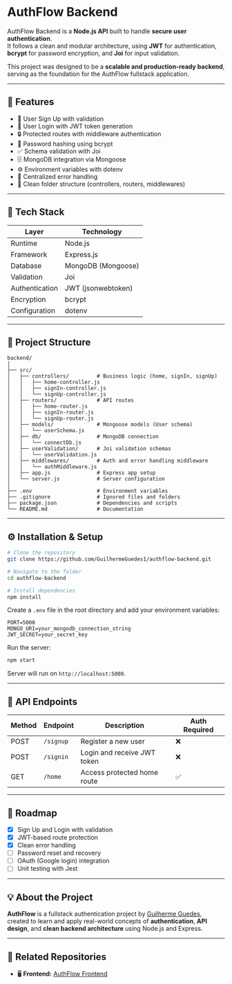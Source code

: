 # AuthFlow Backend

AuthFlow Backend is a **Node.js API** built to handle **secure user authentication**.  
It follows a clean and modular architecture, using **JWT** for authentication, **bcrypt** for password encryption, and **Joi** for input validation.

This project was designed to be a **scalable and production-ready backend**, serving as the foundation for the AuthFlow fullstack application.

---

## 🚀 Features

- 🔐 User Sign Up with validation  
- 🔑 User Login with JWT token generation  
- 🔒 Protected routes with middleware authentication  
- 🧮 Password hashing using bcrypt  
- ✅ Schema validation with Joi  
- 🗄️ MongoDB integration via Mongoose  
- ⚙️ Environment variables with dotenv  
- 🧠 Centralized error handling  
- 🧱 Clean folder structure (controllers, routers, middlewares)

---

## 🧱 Tech Stack

| Layer | Technology |
|--------|-------------|
| Runtime | Node.js |
| Framework | Express.js |
| Database | MongoDB (Mongoose) |
| Validation | Joi |
| Authentication | JWT (jsonwebtoken) |
| Encryption | bcrypt |
| Configuration | dotenv |

---

## 📂 Project Structure

```
backend/
│
├── src/
│   ├── controllers/         # Business logic (home, signIn, signUp)
│   │   ├── home-controller.js
│   │   ├── signIn-controller.js
│   │   └── signUp-controller.js
│   ├── routers/             # API routes
│   │   ├── home-router.js
│   │   ├── signIn-router.js
│   │   └── signUp-router.js
│   ├── models/              # Mongoose models (User schema)
│   │   └── userSchema.js
│   ├── db/                  # MongoDB connection
│   │   └── connectDb.js
│   ├── userValidation/      # Joi validation schemas
│   │   └── userValidation.js
│   ├── middlewares/         # Auth and error handling middleware
│   │   └── authMiddleware.js
│   ├── app.js               # Express app setup
│   └── server.js            # Server configuration
│
├── .env                     # Environment variables
├── .gitignore               # Ignored files and folders
├── package.json             # Dependencies and scripts
└── README.md                # Documentation
```

---

## ⚙️ Installation & Setup

```bash
# Clone the repository
git clone https://github.com/GuilhermeGuedes1/authflow-backend.git

# Navigate to the folder
cd authflow-backend

# Install dependencies
npm install
```

Create a `.env` file in the root directory and add your environment variables:

```
PORT=5000
MONGO_URI=your_mongodb_connection_string
JWT_SECRET=your_secret_key
```

Run the server:
```bash
npm start
```

Server will run on `http://localhost:5000`.

---

## 🔗 API Endpoints

| Method | Endpoint | Description | Auth Required |
|--------|-----------|--------------|----------------|
| POST | `/signup` | Register a new user | ❌ |
| POST | `/signin` | Login and receive JWT token | ❌ |
| GET | `/home` | Access protected home route | ✅ |

---

## 🧠 Roadmap

- [x] Sign Up and Login with validation  
- [x] JWT-based route protection  
- [x] Clean error handling  
- [ ] Password reset and recovery  
- [ ] OAuth (Google login) integration  
- [ ] Unit testing with Jest  

---

## 💡 About the Project

**AuthFlow** is a fullstack authentication project by [Guilherme Guedes](https://github.com/GuilhermeGuedes1),  
created to learn and apply real-world concepts of **authentication**, **API design**, and **clean backend architecture** using Node.js and Express.

---

## 🧩 Related Repositories

- 🖥️ **Frontend:** [AuthFlow Frontend](https://github.com/GuilhermeGuedes1/authflow-frontend)

